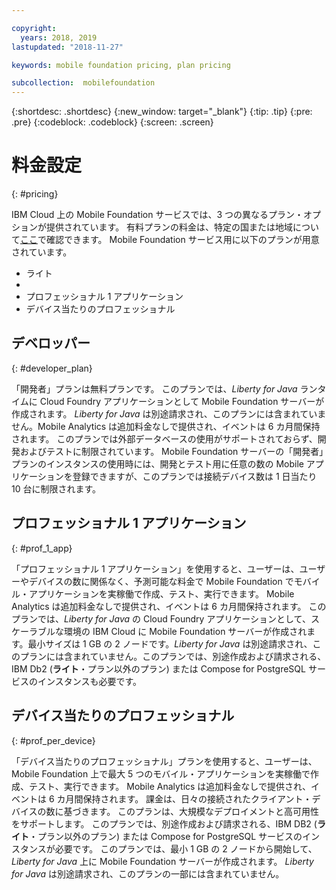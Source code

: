 ```yaml
---

copyright:
  years: 2018, 2019
lastupdated: "2018-11-27"

keywords: mobile foundation pricing, plan pricing

subcollection:  mobilefoundation
---
```


{:shortdesc: .shortdesc}
{:new_window: target="_blank"}
{:tip: .tip}
{:pre: .pre}
{:codeblock: .codeblock}
{:screen: .screen}

# 料金設定
{: #pricing}

IBM Cloud 上の Mobile Foundation サービスでは、3 つの異なるプラン・オプションが提供されています。 有料プランの料金は、特定の国または地域について[ここ](https://cloud.ibm.com/catalog/services/mobile-foundation)で確認できます。 Mobile Foundation サービス用に以下のプランが用意されています。
* ライト
* 
* プロフェッショナル 1 アプリケーション
* デバイス当たりのプロフェッショナル

## デベロッパー
{: #developer_plan}

「開発者」プランは無料プランです。 このプランでは、*Liberty for Java* ランタイムに Cloud Foundry アプリケーションとして Mobile Foundation サーバーが作成されます。 *Liberty for Java* は別途請求され、このプランには含まれていません。Mobile Analytics は追加料金なしで提供され、イベントは 6 カ月間保持されます。 このプランでは外部データベースの使用がサポートされておらず、開発およびテストに制限されています。 Mobile Foundation サーバーの「開発者」プランのインスタンスの使用時には、開発とテスト用に任意の数の Mobile アプリケーションを登録できますが、このプランでは接続デバイス数は 1 日当たり 10 台に制限されます。

## プロフェッショナル 1 アプリケーション
{: #prof_1_app}

「プロフェッショナル 1 アプリケーション」を使用すると、ユーザーは、ユーザーやデバイスの数に関係なく、予測可能な料金で Mobile Foundation でモバイル・アプリケーションを実稼働で作成、テスト、実行できます。 Mobile Analytics は追加料金なしで提供され、イベントは 6 カ月間保持されます。 このプランでは、*Liberty for Java* の Cloud Foundry アプリケーションとして、スケーラブルな環境の IBM Cloud に Mobile Foundation サーバーが作成されます。最小サイズは 1 GB の 2 ノードです。*Liberty for Java* は別途請求され、このプランには含まれていません。このプランでは、別途作成および請求される、IBM Db2 (**ライト**・プラン以外のプラン) または Compose for PostgreSQL サービスのインスタンスも必要です。

## デバイス当たりのプロフェッショナル
{: #prof_per_device}

「デバイス当たりのプロフェッショナル」プランを使用すると、ユーザーは、Mobile Foundation 上で最大 5 つのモバイル・アプリケーションを実稼働で作成、テスト、実行できます。 Mobile Analytics は追加料金なしで提供され、イベントは 6 カ月間保持されます。 課金は、日々の接続されたクライアント・デバイスの数に基づきます。 このプランは、大規模なデプロイメントと高可用性をサポートします。 このプランでは、別途作成および請求される、IBM DB2 (**ライト**・プラン以外のプラン) または Compose for PostgreSQL サービスのインスタンスが必要です。 このプランでは、最小 1 GB の 2 ノードから開始して、*Liberty for Java* 上に Mobile Foundation サーバーが作成されます。 *Liberty for Java* は別途請求され、このプランの一部には含まれていません。
